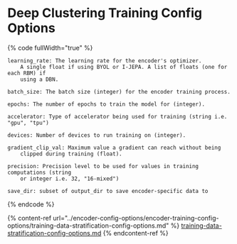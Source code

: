 # Deep Clustering Training Config Options

{% code fullWidth="true" %}
```
learning_rate: The learning rate for the encoder's optimizer. 
    A single float if using BYOL or I-JEPA. A list of floats (one for each RBM) if
    using a DBN.
    
batch_size: The batch size (integer) for the encoder training process.

epochs: The number of epochs to train the model for (integer).

accelerator: Type of accelerator being used for training (string i.e. "gpu", "tpu")

devices: Number of devices to run training on (integer).

gradient_clip_val: Maximum value a gradient can reach without being 
    clipped during training (float).
    
precision: Precision level to be used for values in training computations (string 
    or integer i.e. 32, "16-mixed")
    
save_dir: subset of output_dir to save encoder-specific data to

```
{% endcode %}



{% content-ref url="../encoder-config-options/encoder-training-config-options/training-data-stratification-config-options.md" %}
[training-data-stratification-config-options.md](../encoder-config-options/encoder-training-config-options/training-data-stratification-config-options.md)
{% endcontent-ref %}

